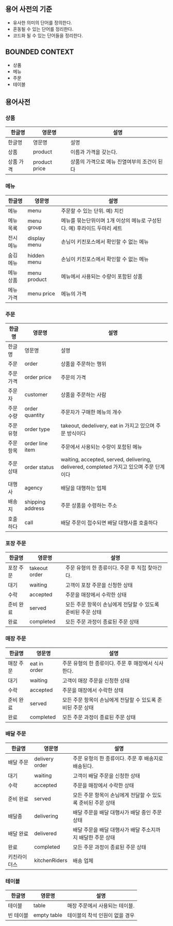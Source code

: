 ## 용어 사전의 기준
- 유사한 의미의 단어를 정의한다.
- 혼동될 수 있는 단어를 정리한다.
- 코드화 될 수 있는 단어들을 정리한다.

## BOUNDED CONTEXT
- 상품
- 메뉴
- 주문
- 테이블

## 용어사전
### 상품
| 한글명 | 영문명 | 설명                       |
| --- | --- |--------------------------|
| 한글명 | 영문명 | 설명                       |
| 상품 | product | 이름과 가격을 갖는다.             |
| 상품 가격 | product price | 상품의 가격으로 메뉴 진열여부의 조건이 된다 |

### 메뉴
| 한글명   | 영문명 | 설명                                            |
|-------| --- |---|
| 메뉴    | menu | 주문할 수 있는 단위. 예) 치킨 |
| 메뉴 목록 | menu group | 메뉴를 묶는단위이며 1개 이상의 메뉴로 구성된다. 예) 후라이드 두마리 세트    |
| 전시 메뉴 | display menu | 손님이 키친포스에서 확인할 수 없는 메뉴 |
| 숨김 메뉴 | hidden menu | 손님이 키친포스에서 확인할 수 없는 메뉴 |
| 메뉴 상품 | menu product | 메뉴에서 사용되는 수량이 포함된 상품                          |
| 메뉴 가격 | menu price | 메뉴의 가격                                        |

### 주문
| 한글명 | 영문명 | 설명 |
| --- | --- | --- |
| 한글명 | 영문명 | 설명 |
| 주문 | order | 상품을 주문하는 행위 |
| 주문 가격 | order price | 주문의 가격 |
| 주문자 | customer | 상품을 주문하는 사람 |
| 주문 수량 | order quantity | 주문자가 구매한 메뉴의 개수 |
| 주문 유형 | order type | takeout, dedelivery, eat in 가지고 있으며 주문 방식이다 |
| 주문 항목 | order line item | 주문에서 사용되는 수량이 포함된 메뉴 |
| 주문 상태 | order status | waiting, accepted, served, delivering, delivered, completed 가지고 있으며 주문 단계이다 |
| 대행사 | agency | 배달을 대행하는 업체 |
| 배송지 | shipping address | 주문 상품을 수령하는 주소 |
| 호출하다 | call | 배달 주문이 접수되면 배달 대행사를 호출하다 |

### 포장 주문
| 한글명 | 영문명 | 설명 |
| --- | --- | --- |
| 포장 주문 | takeout order | 주문 유형의 한 종류이다. 주문 후 직접 찾아간다. |
| 대기 | waiting | 고객이 포장 주문을 신청한 상태 |
| 수락 | accepted | 주문을 매장에서 수락한 상태 |
| 준비 완료 | served | 모든 주문 항목이 손님에게 전달할 수 있도록 준비된 주문 상태 |
| 완료 | completed | 모든 주문 과정이 종료된 주문 상태 |

### 매장 주문
| 한글명 | 영문명 | 설명 |
| --- | --- | --- |
| 매장 주문 | eat in order | 주문 유형의 한 종류이다. 주문 후 매장에서 식사한다. |
| 대기 | waiting | 고객이 매장 주문을 신청한 상태 |
| 수락 | accepted | 주문을 매장에서 수락한 상태 |
| 준비 완료 | served | 모든 주문 항목이 손님에게 전달할 수 있도록 준비된 주문 상태 |
| 완료 | completed | 모든 주문 과정이 종료된 주문 상태 |

### 배달 주문
| 한글명    | 영문명 | 설명 |
|--------| --- | --- |
| 배달 주문  | delivery order | 주문 유형의 한 종류이다. 주문 후 배송지로 배송된다. |
| 대기     | waiting | 고객이 배달 주문을 신청한 상태 |
| 수락     | accepted | 주문을 매장에서 수락한 상태 |
| 준비 완료  | served | 모든 주문 항목이 손님에게 전달할 수 있도록 준비된 주문 상태 |
| 배달중    | delivering | 배달 주문을 배달 대행사가 배달 중인 주문 상태 |
| 배달 완료  | delivered | 배달 주문을 배달 대행사가 배달 주소지까지 배달한 주문 상태 |
| 완료     | completed | 모든 주문 과정이 종료된 주문 상태 |
| 키친라이더스 |kitchenRiders| 배송 업체 |

### 테이블
| 한글명 | 영문명 | 설명 |
| --- | --- | --- |
| 테이블 | table | 매장 주문에서 사용되는 테이블. |
| 빈 테이블 | empty table | 테이블의 착석 인원이 없을 경우 |
